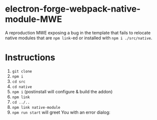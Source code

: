 # electron-forge-webpack-native-module-MWE

A reproduction MWE exposing a bug in the template that fails to relocate native modules that are `npm link`-ed or installed with `npm i ./src/native`.

# Instructions

1. `git clone`
2. `npm i`
3. `cd src`
4. `cd native`
5. `npm i` (postinstall will configure & build the addon)
6. `npm link`
7. `cd ../..`
8. `npm link native-module`
9. `npm run start` will greet You with an error dialog:
